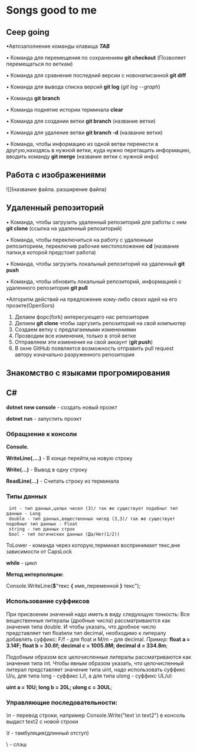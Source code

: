 # Songs good to me

## Ceep going
 
 •Автозаполнение команды клавища __*TAB*__
 
 • Команда для перемещения по сохранениям **git checkout** (Позволяет перемещаться по веткам)

 • Команда для сравнения последний версии с новонаписанной **git diff**

 • Команда для вывода списка версий **git log** (_git log --graph_)

 • Команда __git branch__

 • Команда поднятие истории терминала **clear**

 • Команда для создании ветки **git branch** (название ветки)

 • Команда для удаление ветви __git branch -d__ (название ветки) 

 • Команда, чтобы информацию из одной ветви перенести в другую,находясь в нужной ветки, куда нужно перетащить информацию, вводить команду __git merge__ (название ветки с нужной инфо)

   
 ## Работа с изображениями
 
 ![](название файла. разширение файла)

 ## Удаленный репозиторий

 • Команда, чтобы загрузить удаленный репозиторий для работы с ним __git clone__ (ссылка на удаленный репозиторий)

 • Команда, чтобы переключиться на работу с удаленным репозиторием, переключив рабочие местоположение __cd__ (название папки,в которой предстоит работа)

 • Команда, чтобы загрузить локальный репозиторий на удаленный **git push**
 
 • Команда, чтобы обновить локальный репозиторий, информацией с удаленного репозитория __git pull__  

 •Алгоритм  действий на предложение кому-либо своих идей на его проэкте(OpenSors)
1. Делаем форс(fork) интересующего нас репозитория
2. Делаем __git clone__ чтобы заргузить репозиторий на свой компьютер
3. Создаем ветку с предлагаемыми изменениями
4. Прозводим все изменения, только в этой ветке 
5. Отправляем эти изменения на свой аккаунт (__git push__)
6. В окне GitHub появляется возможность отправить pull request автору изначально разруженного репозитория
 ## Знакомство с языками прогромирования
 ## C#

 __dotnet new console__ - создать новый проэкт

 **dotnet run** - запустить проэкт

 ### Обращзение к консоли

 __Console.__

 __WriteLine(....)__ - В конце перейти,на новую строку

 __Write(...)__ - Вывод в одну строку

 __ReadLine(...)__ - Считать строку из терминала 

 ### Типы данных
     int - тип данных,целых чисел (3)/ так же существует подобныт тип данных - Long
     double - тип данных,вещественных чисед (3,3)/ так же существует подобныт тип данных - Float
     string - тип данных строк
     bool - тип логических данных (Да/Нет(1/2))

ToLower - команда через которую,терминал воспринимает текс,вне зависимости от CapsLock

__while__ - цикл


__Метод интерполяции:__

Console.WriteLine(__$__"текс __{__ имя_переменной __}__ текс");


### Использование суффиксов
При присвоении значений надо иметь в виду следующую тонкость:
Все вещественные литералы (дробные числа) рассматриваются как значения типа double. И чтобы указать, что дробное число представляет тип floatили тип decimal, необходимо к литералу добавлять суффикс: F/f - для float и M/m - для decimal.
_Пример:_
**float a = 3.14F; float b = 30.6f; decimal c = 1005.8M; decimal d = 334.8m**; 

Подобным образом все целочисленные литералы рассматриваются как значения типа int. Чтобы явным образом указать, что целочисленный литерал представляет значение типа uint, надо использовать суффикс U/u, для типа long - суффикс L/l, а для типа ulong - суффикс UL/ul:

__uint a = 10U; long b = 20L; ulong c = 30UL__;

### Управляющие последовательности:
*\n* - перевод строки, например Console.Write("text \n text2") в консоль выдаст text2 с новой строки

*\t* - тамбуляция(длинный отступ)

\ - слэш